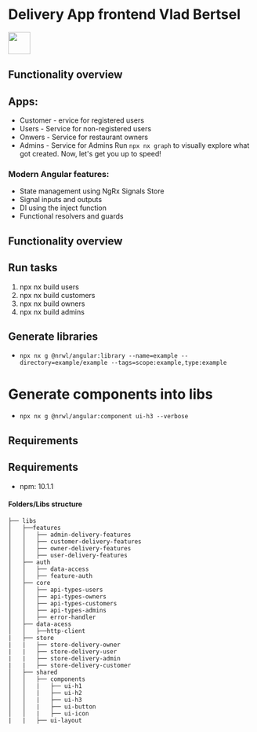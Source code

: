 # Delivery App frontend Vlad Bertsel

<a alt="Nx logo" href="https://nx.dev" target="_blank" rel="noreferrer"><img src="https://raw.githubusercontent.com/nrwl/nx/master/images/nx-logo.png" width="45"></a>

## Functionality overview

## Apps:

- Customer - ervice for registered users
- Users - Service for non-registered users
- Onwers - Service for restaurant owners
- Admins - Service for Admins
  Run `npx nx graph` to visually explore what got created. Now, let's get you up to speed!

### Modern Angular features:

- State management using NgRx Signals Store
- Signal inputs and outputs
- DI using the inject function
- Functional resolvers and guards

## Functionality overview

## Run tasks

1. npx nx build users
2. npx nx build customers
3. npx nx build owners
4. npx nx build admins

## Generate libraries

- `npx nx g @nrwl/angular:library --name=example --directory=example/example --tags=scope:example,type:example `

# Generate components into libs

- `npx nx g @nrwl/angular:component ui-h3 --verbose`

## Requirements

## Requirements

- npm: 10.1.1

#### Folders/Libs structure

```
├── libs
│   ├──features
│   │   ├── admin-delivery-features
│   │   ├── customer-delivery-features
│   │   ├── owner-delivery-features
│   │   ├── user-delivery-features
│   ├── auth
│   │   ├── data-access
│   │   ├── feature-auth
│   ├── core
│   │   ├── api-types-users
│   │   ├── api-types-owners
│   │   ├── api-types-customers
│   │   ├── api-types-admins
│   │   ├── error-handler
│   ├── data-acess
│   │   ├──http-client
|   ├── store
|   |   ├── store-delivery-owner
|   |   ├── store-delivery-user
|   |   ├── store-delivery-admin
|   |   ├── store-delivery-customer
│   ├── shared
│   │   ├── components
│   │   |   ├── ui-h1
│   │   |   ├── ui-h2
│   │   |   ├── ui-h3
│   │   |   ├── ui-button
│   │   |   ├── ui-icon
|   |   ├── ui-layout

```
